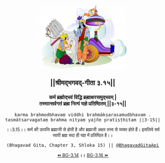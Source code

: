 <center><img src="../../asset/BG.png" alt="#API #bhagavadgitaapi #slok #nodejs #js #api #gitaapi #krishna #hinduism #vedic #ISKCON #shreemadbhagavadgita #technology"/>
<h2>||श्रीमद्‍भगवद्‍-गीता ३.१५||</h2>
<h3>कर्म ब्रह्मोद्भवं विद्धि ब्रह्माक्षरसमुद्भवम् |<br/>तस्मात्सर्वगतं ब्रह्म नित्यं यज्ञे प्रतिष्ठितम् ||३-१५||</h3>
<pre>karma brahmodbhavaṃ viddhi brahmākṣarasamudbhavam .<br/>tasmātsarvagataṃ brahma nityaṃ yajñe pratiṣṭhitam ||3-15||</pre>
<p>।।3.15।। कर्म की उत्पत्ति ब्रह्माजी से होती है और ब्रह्माजी अक्षर तत्त्व से व्यक्त होते हैं। इसलिये सर्व व्यापी ब्रह्म सदा ही यज्ञ में प्रतिष्ठित है।।</p>
<pre>(Bhagavad Gita, Chapter 3, Shloka 15) || <a href="https://twitter.com/bhagavadgitaapi">@BhagavadGitaApi</a></pre><a href="../../3/14">⏪  BG-3.14</a><b>        ।।        </b><a href="../../3/16">BG-3.16  ⏩</a></center></center>